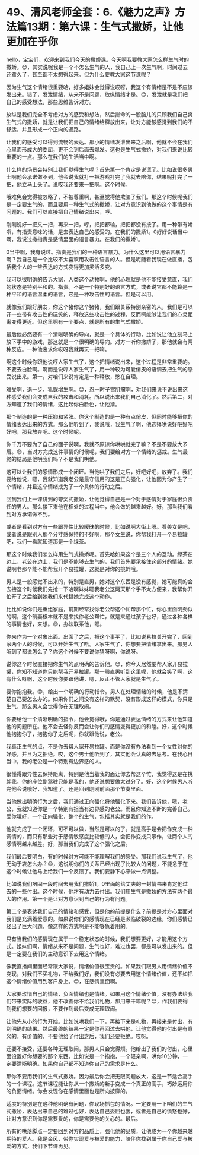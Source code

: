 # 49、清风老师全套：6.《魅力之声》方法篇13期：第六课：生气式撒娇，让他更加在乎你

hello，宝宝们，欢迎来到我们今天的撒娇课。今天啊我要教大家怎么样生气时的撒娇。😊，其实说呢我是一个不怎么生气的人，我自己上一次生气啊，时间过去还蛮久了，甚至都不太想得起来。但为什么要教大家这节课呢？

因为生气这个情绪很重要哈，好多姐妹会觉得说哎呀，我这个有情绪是不是不应该发出来。错了，发泄情绪，从来不是问题，放纵情绪才是。😊，发泄就是我们把自己的感受想法，那些思维告诉对方。

放纵是我们完全不考虑对方的感受和想法，然后拼命的一股脑儿的只顾我们自己爽生气式的撒娇，就是让我们把自己的情绪给释放出来，让对方能够感觉到我们的不舒适，并且形成一个正向的通路。

让我们的感受可以得到流畅的表达。那小的情绪发泄出来之后啊，他就不会在我们心里面形成大的委屈，更不会到后面去爆发。这也是生气式撒娇，对我们来说比较重要的一点。那么在我们的生活当中啊。

什么样的场景会特别让我们觉得生气呢？首先第一个肯定是说谎了。比如说很多男士啊他会承诺做不到，他会说我就打一把游戏打完了我就去陪你，结果呢打完了一把，他立马上头了。说哎我还要来一把啊。这个时候。

哦难免会觉得被忽略了，不被尊重啊，甚至觉得他欺骗了我们。那这个时候呢我们是一定要生气的，而且要用一种生气式的撒娇，让对方意识到他做的这个事情是有问题的。我们可以直接把自己情绪说出来，哼。

刚刚说好一把又一把，再来一把，哼，把把都输，把把都没有按了。用一种带有娇嗔，有指责意味的话，是去表达自己的感受的。在我们的撒娇1。0好好说话当中啊，我说过撒指责是感情里面的语言暴力。在我们的撒娇1。

0当中啊，我有说过。指责是我们的一种语言暴力。为什么这里可以用语言暴力啊？我自己是一个比较不太喜欢用攻击性语言的人。但是呢随着我现在做直播，包括我个人的一些表达的方式变得更加灵活多变。

我可以很明确的告诉大家，人类这个动物啊，他的心理就是他不能接受意直，我们的状态是特别平和的。指责。不是一个特别好的语言方式，或者说它都不能算是一种平和的语言温柔的语言，它是一种攻击性的语言。但是可以用。

就像我们跟好朋友，你这个猪你这个猪猪，我们跟关系特别亲密的人，我们是可以开一些带有攻击性的玩笑的，释放这些攻击性的过程，反而啊能够让我们的心灵距离变得更近。但这里啊有一个要点，就是所有的生气式撒娇。

最后他必然要有一个清晰明确的导向，就是一个具体的行动，比如说让他立刻马上放下手中的游戏，那这就是一个很明确的导向。对方一听你撒娇了，那他就会有两种反应。一种他哀求你哎呀我就再玩一把嘛。

啊这个时候你跟他说哼人家生气了，这个把情绪说出来，这个过程是非常重要的。不要去白脸啊。啊而是说哼人家生气了，用一种较为可爱俏皮的语调去把生气的感受说出来。第一，对咱们来说肯定是一种释放，憋在自理。

难受啊，退一步，乳腺增生啊。😊，忍一时子宫肌瘤啊，对我们来说不说出来这种感受我们会变成自我的攻击和消耗。所以说出来我们自己消化了。然后第二，对方知道了我们的情绪，这比起你白脸色，让他猜。

那个制造的是一种压抑和紧张。你这个制造的是一种有点俏皮，但同时能够把你的情绪表达出来的方式。那么他听到了，我说哦，我生气了啊，他选择哄说好吧好吧好吧，那我放弃吧。这个时候呢。

你千万不要为了自己的面子说啊，我就不原谅你哄哄就完了嘛？不是不要放大矛盾。😊，当对方完成这件事情的时候呢，我们要给对方一个情绪的惩戒。生气最终的结局是他哄我们吗？不是我们哄他。

这可以让我们的感情形成一个闭环。当他哄了我们之后，好吧好吧，放弃了。我们要给他说，嗯，我就知道我老公是最守信用的这是正向强化，让他因为你产生了一个情绪，并且这个情绪成为了一个具体的行动之后。

回到我们上一课讲到的夸奖式撒娇，让他觉得自己是一个对于感情对于家庭很负责任的男人。那么接下来他在相处的过程当中，他会做的越来越好。好，那当我们看到对方承诺做不到。

或者是看到对方有一些跟异性比较暧昧的时候，比如说啊大街上嗯。看美女是吧，或者说是跟别人那个分寸感保持的不好啊，那个女生说，你帮我打开一个易拉罐吧，我们一看就知道那是一个绿茶。

那这个时候我们怎么样用生气式撒娇呢。首先哈如果这个是三个人的互动。绿茶在边上，老公在边上，我们是不能够去生气的，我们首先要承接住这部分的情绪。她说啊老那个能不能帮我开个易拉罐，这就是对你的挑衅哦。

男人是一般感觉不出来的，特别是直男，她对这个东西是没有感觉，她可能真的会去接这个时候我们先抢一下哈啊妹妹嗯我老公这两天那个手不太方便来，我帮你开怕开了之后给到她我们来代替她完成这个动作。

比比如说你们是重组家庭，前期经常找你老公帮这个忙帮那个忙，你心里面明劲似的啊，这个前妻根本就不是来找你老公帮忙，就是来通过孩子也好，通过各种各样的事情也好，来想。😊，办法联系他，嗯。

你来作为一个对象出面。出面了之后，把这个事平了，比如说易拉关开完了，回到家两个人的时候，可以开始生气了哈。人家生气了，你想要把情绪拿出来。那男人听到了都说怎么了？你这个时候不要说你猜呀啊，你说呀。

说你这个时候直接把你生气的点明确的告诉他。😊，你今天居然要帮人家开易拉罐，你知不知道你只能帮我开易拉罐。那一般直男听到这里呢，他就会笑了啊，这有什么呀啊，这个时候你要跟他讲，嗯，反正不管人家就是生气了。

要你抱抱我。😊，给出一个明确的行动指令。男人在处理情绪的时候，他是不清楚自己要怎么办的。如果你们之间没有这样的默契，没有形成这样的模式，你只是生气，那么男人会觉得你在无理取闹。

你要给他一个清晰明确的指令，他会觉得哦，你是通过表达情绪的方式来让他知道他的问题所在。他不会去怪你反而会让你们的感情变得更加的和睦。好，这个时候他抱抱你了，抱抱你了之后呢，你就跟他说，老公。

我真正生气的点，不是你去帮人家开易拉罐。而是你没有办法看到一个女性对你的好感，并且为之拒绝。哎，这个男士他听到了，其实他会认真的去思考。在我心目当中，我的老公是一个特别有边界感的人。

很懂得跟异性去保持距离，特别是他当着我的面让你去帮这个忙，我觉得这是在挑衅我，你的座位副驾驶只能是我的，他还说想要做太过分了。好，这个时候男人听完他会说哦好，我知道了。还是回到刚刚前面那个节奏里面。

当他做出明确行为之后，我们通过正向强化将他强化下来。我们告诉他，嗯，老公，我就知道你是一个特别有担当有边界感的老公。而且你知道不断的完善自己。爱你哦好，一个正向强化，整个的生气，包括其实就是我们的作。

他就完成了一个闭环，可不可以做，当然是可以的了。就是高手是会把作变成一种调情的，而只有那些对于感情敏感度比较低的人，会把作变成只示作，让两个人的感情啊越来越差。好，那当我们完成了这个强化之后。

我们最后要明白，有的时候对方可能不能理解我们的感受。那我们说我生气了，他无动于衷怎么办？😊，这说明你们的关系已经出现了比较大的问题，不能急于在这个时候让他马上给我们一个反馈了。我们要静下心来做一点调整。

比如说我们巩固一段时间去用我们撒娇1。0里面的给丈夫的一封情书来肯定他过去的一些付出。这个时候，他才有动力去付出。我们用生气是撒娇的方法有两个最大的作用。第一个是让对方意识到自己的行为有问题。

第二个是表达我们自己的情绪和感受，但是他的前提是什么？前提是对方心里面对我们是充满着爱意的。如果说你们的感情现在已经是濒临破裂的边缘，你们感情已经出了巨大问题，像这样的方式啊是不能够急着用的。

只有当我们的感情现在属于一个稳定状态的时候，我们想要更好，才能用这个方式。姐妹们啊，情绪从来不是问题，生气也好，难过也罢，都是可以发出来的。但是一定要在我们的主动意识下去用这个情绪。

像我直播间里面经常跟大家说，情绪价值很宝贵的。如果我们跟男人用情绪价值不变现，对我们不买礼物，不给我们好，我们没有必要去用这个情绪价值，还不如把这个情绪价值用到客户身上。😊，在感情里面啊。

大家要珍惜自己的情绪，负面情绪也是情绪。如果用这个情绪价值，没有办法给我们带来实际的收益，他不改善你不给我们礼物，那用来干嘛呢？😊，作我们要得到我们想要的回报，不要作到最后变成无理取闹。

让他先从小的行为开始。比如说哄我们一下，再接下来是礼物，再接来是付出，有到明确的结果。然后最终的结果一定是你再回过去哄他，让他觉得他的付出是有意义的，有价值的，不要他给了付出之后，我们还要拒绝。哎呀。

还要不接受，还要各种无理取闹，那男人只会觉得烦。他给出了我们的付出，心里面设置好你想要的那个东西。比如说是一个抱抱，一个轻亲啊，哄你10分钟，一定要清晰明确。如果你自己都不知道你自己的需求是什么。

那你不要用我们的生气式撒娇。因为最后你会把无限问题放大，这是一节适合高手的一个课程。这节课程能让你从一个撒娇的新手变成一个真正的高手，巧妙运用你的负面情绪。你会发现你在感情里面也是所向披靡的。

适度的特别是在这种他明确有问题，你现场抓包的情况。一定要用一下咱们的生气式撒娇，表达出来自己的难过也好，表达自己委屈也罢，或者是自己的愤怒也好，让对方意识到你是需要爱的，你是需要他的关心的。最后。

所有的哄落脚点一定要回到对方的品质上，强化他的品质，让他成为一个你越来越期待的爱人。我是金风，带你实现爱与被爱的能力，陪伴你找到属于你自己爱与被爱的方式，我们下节课再见。

